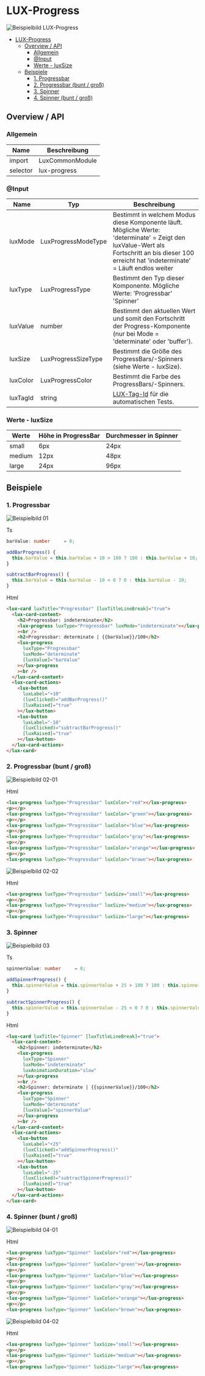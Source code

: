 # LUX-Progress

![Beispielbild LUX-Progress](https://raw.githubusercontent.com/wiki/IHK-GfI/lux-components/Versions/v14/lux‐progress-v14-img.png)

- [LUX-Progress](#lux-progress)
  - [Overview / API](#overview--api)
    - [Allgemein](#allgemein)
    - [@Input](#input)
    - [Werte - luxSize](#werte---luxsize)
  - [Beispiele](#beispiele)
    - [1. Progressbar](#1-progressbar)
    - [2. Progressbar (bunt / groß)](#2-progressbar-bunt--groß)
    - [3. Spinner](#3-spinner)
    - [4. Spinner (bunt / groß)](#4-spinner-bunt--groß)

## Overview / API

### Allgemein

| Name     | Beschreibung    |
| -------- | --------------- |
| import   | LuxCommonModule |
| selector | lux-progress    |

### @Input

| Name     | Typ                 | Beschreibung                                                                                                                                                                                   |
| -------- | ------------------- | ---------------------------------------------------------------------------------------------------------------------------------------------------------------------------------------------- |
| luxMode  | LuxProgressModeType | Bestimmt in welchem Modus diese Komponente läuft. Mögliche Werte: 'determinate' = Zeigt den luxValue-Wert als Fortschritt an bis dieser 100 erreicht hat 'indeterminate' = Läuft endlos weiter |
| luxType  | LuxProgressType     | Bestimmt den Typ dieser Komponente. Mögliche Werte: 'Progressbar' 'Spinner'                                                                                                                    |
| luxValue | number              | Bestimmt den aktuellen Wert und somit den Fortschritt der Progress-Komponente (nur bei Mode = 'determinate' oder 'buffer').                                                                    |
| luxSize  | LuxProgressSizeType | Bestimmt die Größe des ProgressBars/-Spinners (siehe Werte - luxSize).                                                                                                                         |
| luxColor | LuxProgressColor    | Bestimmt die Farbe des ProgressBars/-Spinners.                                                                                                                                                 |
| luxTagId | string              | [LUX-Tag-Id](luxTagId-v14#direkte-konfiguration) für die automatischen Tests.                                                                                                                  |

### Werte - luxSize

| Werte  | Höhe in ProgressBar | Durchmesser in Spinner |
| ------ | ------------------- | ---------------------- |
| small  | 6px                 | 24px                   |
| medium | 12px                | 48px                   |
| large  | 24px                | 96px                   |

## Beispiele

### 1. Progressbar

![Beispielbild 01](https://raw.githubusercontent.com/wiki/IHK-GfI/lux-components/Versions/v14/lux‐progress-v14-img-01.png)

Ts

```typescript
barValue: number     = 0;

addBarProgress() {
  this.barValue = this.barValue + 10 > 100 ? 100 : this.barValue + 10;
}

subtractBarProgress() {
  this.barValue = this.barValue - 10 < 0 ? 0 : this.barValue - 10;
}
```

Html

```html
<lux-card luxTitle="Progressbar" [luxTitleLineBreak]="true">
  <lux-card-content>
    <h2>Progressbar: indeterminate</h2>
    <lux-progress luxType="Progressbar" luxMode="indeterminate"></lux-progress
    ><br />
    <h2>Progressbar: determinate | {{barValue}}/100</h2>
    <lux-progress
      luxType="Progressbar"
      luxMode="determinate"
      [luxValue]="barValue"
    ></lux-progress
    ><br />
  </lux-card-content>
  <lux-card-actions>
    <lux-button
      luxLabel="+10"
      (luxClicked)="addBarProgress()"
      [luxRaised]="true"
    ></lux-button>
    <lux-button
      luxLabel="-10"
      (luxClicked)="subtractBarProgress()"
      [luxRaised]="true"
    ></lux-button>
  </lux-card-actions>
</lux-card>
```

### 2. Progressbar (bunt / groß)

![Beispielbild 02-01](https://raw.githubusercontent.com/wiki/IHK-GfI/lux-components/Versions/v14/lux‐progress-v14-img-02-01.png)

Html

```html
<lux-progress luxType="Progressbar" luxColor="red"></lux-progress>
<p></p>
<lux-progress luxType="Progressbar" luxColor="green"></lux-progress>
<p></p>
<lux-progress luxType="Progressbar" luxColor="blue"></lux-progress>
<p></p>
<lux-progress luxType="Progressbar" luxColor="gray"></lux-progress>
<p></p>
<lux-progress luxType="Progressbar" luxColor="orange"></lux-progress>
<p></p>
<lux-progress luxType="Progressbar" luxColor="brown"></lux-progress>
```

![Beispielbild 02-02](https://raw.githubusercontent.com/wiki/IHK-GfI/lux-components/Versions/v14/lux‐progress-v14-img-02-02.png)

Html

```html
<lux-progress luxType="Progressbar" luxSize="small"></lux-progress>
<p></p>
<lux-progress luxType="Progressbar" luxSize="medium"></lux-progress>
<p></p>
<lux-progress luxType="Progressbar" luxSize="large"></lux-progress>
```

### 3. Spinner

![Beispielbild 03](https://raw.githubusercontent.com/wiki/IHK-GfI/lux-components/Versions/v14/lux‐progress-v14-img-03.png)

Ts

```typescript
spinnerValue: number     = 0;

addSpinnerProgress() {
  this.spinnerValue = this.spinnerValue + 25 > 100 ? 100 : this.spinnerValue + 25;
}

subtractSpinnerProgress() {
  this.spinnerValue = this.spinnerValue - 25 < 0 ? 0 : this.spinnerValue - 25;
}
```

Html

```html
<lux-card luxTitle="Spinner" [luxTitleLineBreak]="true">
  <lux-card-content>
    <h2>Spinner: indeterminate</h2>
    <lux-progress
      luxType="Spinner"
      luxMode="indeterminate"
      luxAnimationDuration="slow"
    ></lux-progress
    ><br />
    <h2>Spinner: determinate | {{spinnerValue}}/100</h2>
    <lux-progress
      luxType="Spinner"
      luxMode="determinate"
      [luxValue]="spinnerValue"
    ></lux-progress
    ><br />
  </lux-card-content>
  <lux-card-actions>
    <lux-button
      luxLabel="+25"
      (luxClicked)="addSpinnerProgress()"
      [luxRaised]="true"
    ></lux-button>
    <lux-button
      luxLabel="-25"
      (luxClicked)="subtractSpinnerProgress()"
      [luxRaised]="true"
    ></lux-button>
  </lux-card-actions>
</lux-card>
```

### 4. Spinner (bunt / groß)

![Beispielbild 04-01](https://raw.githubusercontent.com/wiki/IHK-GfI/lux-components/Versions/v14/lux‐progress-v14-img-04-01.png)

Html

```html
<lux-progress luxType="Spinner" luxColor="red"></lux-progress>
<p></p>
<lux-progress luxType="Spinner" luxColor="green"></lux-progress>
<p></p>
<lux-progress luxType="Spinner" luxColor="blue"></lux-progress>
<p></p>
<lux-progress luxType="Spinner" luxColor="gray"></lux-progress>
<p></p>
<lux-progress luxType="Spinner" luxColor="orange"></lux-progress>
<p></p>
<lux-progress luxType="Spinner" luxColor="brown"></lux-progress>
```

![Beispielbild 04-02](https://raw.githubusercontent.com/wiki/IHK-GfI/lux-components/Versions/v14/lux‐progress-v14-img-04-02.png)

Html

```html
<lux-progress luxType="Spinner" luxSize="small"></lux-progress>
<p></p>
<lux-progress luxType="Spinner" luxSize="medium"></lux-progress>
<p></p>
<lux-progress luxType="Spinner" luxSize="large"></lux-progress>
```

